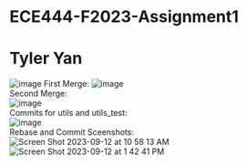# ECE444-F2023-Assignment1
# Tyler Yan
![image](https://github.com/TyYan03/ECE444-F2023-Assignment1/assets/117669511/7e788e03-8276-4273-bbe9-0483ef94c908)
First Merge:
![image](https://github.com/TyYan03/ECE444-F2023-Assignment1/assets/117669511/044db86f-37f6-4cf3-94d6-2cfa2f0ade1a)
<br>
Second Merge:
<br>
![image](https://github.com/TyYan03/ECE444-F2023-Assignment1/assets/117669511/f4d904d0-efdc-48ae-a1b8-ad947febf25a)
<br>
Commits for utils and utils_test:
<br>
![image](https://github.com/TyYan03/ECE444-F2023-Assignment1/assets/117669511/d40be719-dbc9-446f-b3e1-0b3e2d9b18cf)
<br>
Rebase and Commit Sceenshots:
<br>
![Screen Shot 2023-09-12 at 10 58 13 AM](https://github.com/TyYan03/ECE444-F2023-Assignment1/assets/117669511/c0ce0070-60a1-4fda-be1c-93570ddad611)
<br>
![Screen Shot 2023-09-12 at 1 42 41 PM](https://github.com/TyYan03/ECE444-F2023-Assignment1/assets/117669511/18e5e855-b8a5-4ac8-9eb6-433e45de072a)
